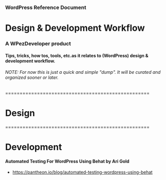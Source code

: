### WordPress Reference Document
# Design & Development Workflow
### A WPezDeveloper product

#### Tips, tricks, how tos, tools, etc.as it relates to (WordPress) design & development workflow. 

###### NOTE: For now this is just a quick and simple "dump". It will be curated and organized sooner or later.

==================================================

# Design


==================================================

# Development

#### Automated Testing For WordPress Using Behat by Ari Gold
- https://pantheon.io/blog/automated-testing-wordpress-using-behat
